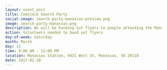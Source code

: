 ```yaml
---
layout: event_post
title: Comstock Search Party
social-image: search-party-manassas-preview.png
image: search-party-manassas.png
description: We will be handing out flyers to people attending the Manassas St. Patrick's Day Parade. Since it's a high profile photo op we might even find her there!
action: Volunteers needed to hand out flyers
day-of-week: Saturday
month: March
day: 11
time: 9:00 AM - 12:00 PM
location: Manassas Station, 9431 West St, Manassas, VA 20110
date: 2017-02-20
---
```


<link href='https://actionnetwork.org/css/style-embed.css' rel='stylesheet' type='text/css' /><script src='https://actionnetwork.org/widgets/v2/form/comstock-search-party-manassas-va?format=js&source=widget'></script><div id='can-form-area-comstock-search-party-manassas-va' style='width: 100%'><!-- this div is the target for our HTML insertion --></div>
